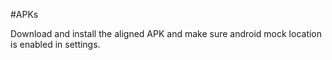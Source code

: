 #APKs

Download and install the aligned APK and make sure android mock location is enabled in settings.
